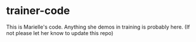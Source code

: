 # trainer-code
This is Marielle's code. Anything she demos in training is probably here. (If not please let her know to update this repo)
